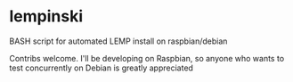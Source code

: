 # lempinski
BASH script for automated LEMP install on raspbian/debian

Contribs welcome. I'll be developing on Raspbian, so anyone who wants to test concurrently on Debian is greatly appreciated
